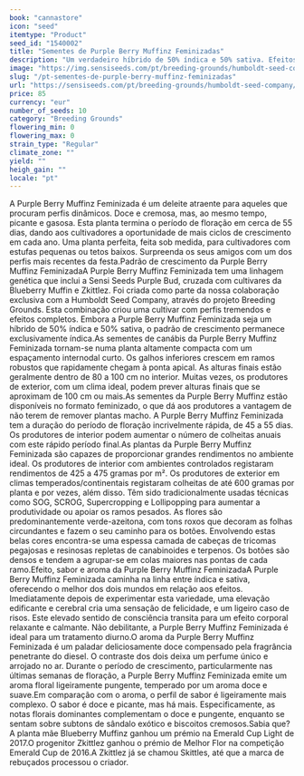 ```yaml
---
book: "cannastore"
icon: "seed"
itemtype: "Product"
seed_id: "1540002"
title: "Sementes de Purple Berry Muffinz Feminizadas"
description: "Um verdadeiro híbrido de 50% índica e 50% sativa. Efeitos que cobrem todo o espectro. Aromas doces com um toque de diesel. Floração rápida, cultivo fácil."
image: "https://img.sensiseeds.com/pt/breeding-grounds/humboldt-seed-company/purple-berry-muffinz-feminizada-image.png"
slug: "/pt-sementes-de-purple-berry-muffinz-feminizadas"
url: "https://sensiseeds.com/pt/breeding-grounds/humboldt-seed-company/purple-berry-muffinz-feminizada?a_aid=cannastore"
price: 85
currency: "eur"
number_of_seeds: 10
category: "Breeding Grounds"
flowering_min: 0
flowering_max: 0
strain_type: "Regular"
climate_zone: ""
yield: ""
heigh_gain: ""
locale: "pt"
---
```

A Purple Berry Muffinz Feminizada é um deleite atraente para aqueles que procuram perfis dinâmicos. Doce e cremosa, mas, ao mesmo tempo, picante e gasosa. Esta planta termina o período de floração em cerca de 55 dias, dando aos cultivadores a oportunidade de mais ciclos de crescimento em cada ano. Uma planta perfeita, feita sob medida, para cultivadores com estufas pequenas ou tetos baixos. Surpreenda os seus amigos com um dos perfis mais recentes da festa.Padrão de crescimento da Purple Berry Muffinz FeminizadaA Purple Berry Muffinz Feminizada tem uma linhagem genética que inclui a Sensi Seeds Purple Bud, cruzada com cultivares da Blueberry Muffin e Zkittlez. Foi criada como parte da nossa colaboração exclusiva com a Humboldt Seed Company, através do projeto Breeding Grounds. Esta combinação criou uma cultivar com perfis tremendos e efeitos completos. Embora a Purple Berry Muffinz Feminizada seja um híbrido de 50% índica e 50% sativa, o padrão de crescimento permanece exclusivamente índica.As sementes de canábis da Purple Berry Muffinz Feminizada tornam-se numa planta altamente compacta com um espaçamento internodal curto. Os galhos inferiores crescem em ramos robustos que rapidamente chegam à ponta apical. As alturas finais estão geralmente dentro de 80 a 100 cm no interior. Muitas vezes, os produtores de exterior, com um clima ideal, podem prever alturas finais que se aproximam de 100 cm ou mais.As sementes da Purple Berry Muffinz estão disponíveis no formato feminizado, o que dá aos produtores a vantagem de não terem de remover plantas macho. A Purple Berry Muffinz Feminizada tem a duração do período de floração incrivelmente rápida, de 45 a 55 dias. Os produtores de interior podem aumentar o número de colheitas anuais com este rápido período final.As plantas da Purple Berry Muffinz Feminizada são capazes de proporcionar grandes rendimentos no ambiente ideal. Os produtores de interior com ambientes controlados registaram rendimentos de 425 a 475 gramas por m². Os produtores de exterior em climas temperados/continentais registaram colheitas de até 600 gramas por planta e por vezes, além disso. Têm sido tradicionalmente usadas técnicas como SOG, SCROG, Supercropping e Lollipopping para aumentar a produtividade ou apoiar os ramos pesados. As flores são predominantemente verde-azeitona, com tons roxos que decoram as folhas circundantes e fazem o seu caminho para os botões. Envolvendo estas belas cores encontra-se uma espessa camada de cabeças de tricomas pegajosas e resinosas repletas de canabinoides e terpenos. Os botões são densos e tendem a agrupar-se em colas maiores nas pontas de cada ramo.Efeito, sabor e aroma da Purple Berry Muffinz FeminizadaA Purple Berry Muffinz Feminizada caminha na linha entre índica e sativa, oferecendo o melhor dos dois mundos em relação aos efeitos. Imediatamente depois de experimentar esta variedade, uma elevação edificante e cerebral cria uma sensação de felicidade, e um ligeiro caso de risos. Este elevado sentido de consciência transita para um efeito corporal relaxante e calmante. Não debilitante, a Purple Berry Muffinz Feminizada é ideal para um tratamento diurno.O aroma da Purple Berry Muffinz Feminizada é um paladar deliciosamente doce compensado pela fragrância penetrante do diesel. O contraste dos dois deixa um perfume único e arrojado no ar. Durante o período de crescimento, particularmente nas últimas semanas de floração, a Purple Berry Muffinz Feminizada emite um aroma floral ligeiramente pungente, temperado por um aroma doce e suave.Em comparação com o aroma, o perfil de sabor é ligeiramente mais complexo. O sabor é doce e picante, mas há mais. Especificamente, as notas florais dominantes complementam o doce e pungente, enquanto se sentam sobre subtons de sândalo exótico e biscoitos cremosos.Sabia que? A planta mãe Blueberry Muffinz ganhou um prémio na Emerald Cup Light de 2017.O progenitor Zkittlez ganhou o prémio de Melhor Flor na competição Emerald Cup de 2016.A Zkittlez já se chamou Skittles, até que a marca de rebuçados processou o criador.
